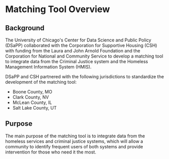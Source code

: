 # Matching Tool Overview

## Background
The University of Chicago's Center for Data Science and Public Policy (DSaPP) collaborated with the Corporation for Supportive Housing (CSH) with funding from the Laura and John Arnold Foundation and the Corporation for National and Community Service to develop a matching tool to integrate data from the Criminal Justice system and the Homeless Management Information System (HMIS). 

DSaPP and CSH partnered with the following jurisdictions to standardize the development of the matching tool:

 - Boone County, MO
 - Clark County, NV
 - McLean County, IL
 - Salt Lake County, UT

## Purpose
The main purpose of the matching tool is to integrate data from the homeless services and criminal justice systems, which will allow a community to identify frequent users of both systems and provide intervention for those who need it the most. 

